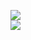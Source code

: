 [![](https://img.shields.io/badge/Made%20With-Github%20Spray-lightgrey.svg?style=for-the-badge&logo=github)](https://github.com/Annihil/github-spray#23052)  
[![](https://i.imgur.com/2DrTn0Z.gif)](https://github.com/Annihil/github-spray)